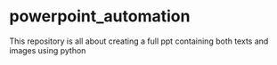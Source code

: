 # powerpoint_automation
This repository is all about creating a full ppt containing both texts and images using python
